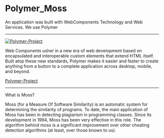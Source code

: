 Polymer_Moss
====================
An application was built with WebComponents Technology and Web Services.
We use Polymer

***
[![Polymer-Project](http://www.polymer-project.org/images/logos/lockup.svg)](http://www.polymer-project.org/)

Web Components usher in a new era of web development based on encapsulated and interoperable custom elements that extend HTML itself. Built atop these new standards, Polymer makes it easier and faster to create anything from a button to a complete application across desktop, mobile, and beyond.

[Polymer-Project](http://www.polymer-project.org/) 
***
What is Moss?

Moss (for a Measure Of Software Similarity) is an automatic system for determining the similarity of programs. To date, the main application of Moss has been in detecting plagiarism in programming classes. Since its development in 1994, Moss has been very effective in this role. The algorithm behind moss is a significant improvement over other cheating detection algorithms (at least, over those known to us).
